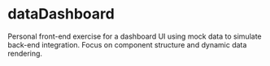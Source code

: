 # dataDashboard
Personal front-end exercise for a dashboard UI using mock data to simulate back-end integration. Focus on component structure and dynamic data rendering.
